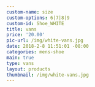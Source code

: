 ```yaml
---
custom-name: size
custom-options: 6|7|8|9
custom-id: Shoe_WHITE
title: vans
price: '20.00'
pic-url: /img/white-vans.jpg
date: 2018-2-8 11:51:01 -08:00
categories: mens-shoe
main: true
type: vans
layout: products
thumbnail: /img/white-vans.jpg
---
```

